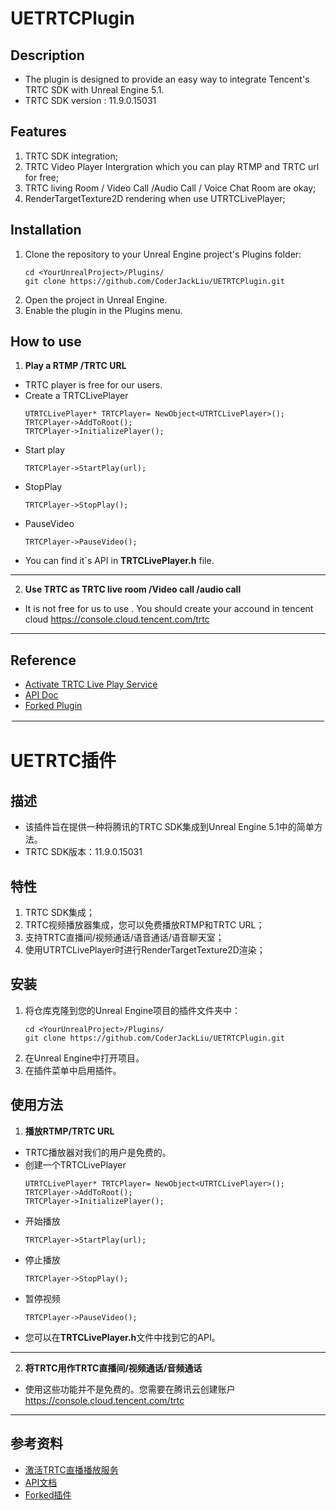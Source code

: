 # UETRTCPlugin

## Description
* The plugin is designed to provide an easy way to integrate Tencent's TRTC SDK with Unreal Engine 5.1. 
* TRTC SDK version : 11.9.0.15031

## Features
1. TRTC SDK integration;
2. TRTC Video Player Intergration which you can play RTMP and TRTC url for free;
3. TRTC living Room / Video Call /Audio Call / Voice Chat Room are okay;
4. RenderTargetTexture2D rendering when use UTRTCLivePlayer;

## Installation

1. Clone the repository to your Unreal Engine project's Plugins folder:
    ```
    cd <YourUnrealProject>/Plugins/
    git clone https://github.com/CoderJackLiu/UETRTCPlugin.git
    ```
2. Open the project in Unreal Engine.
3. Enable the plugin in the Plugins menu.

## How to use
1. **Play a RTMP /TRTC URL**
- TRTC player is free for our users.
- Create a TRTCLivePlayer 
    ```
    UTRTCLivePlayer* TRTCPlayer= NewObject<UTRTCLivePlayer>();
    TRTCPlayer->AddToRoot();
    TRTCPlayer->InitializePlayer();
    ```
- Start play
    ```
    TRTCPlayer->StartPlay(url);
    ```
- StopPlay
    ```
    TRTCPlayer->StopPlay();
    ```
- PauseVideo
    ```
    TRTCPlayer->PauseVideo();
    ```
- You can find it`s API in **TRTCLivePlayer.h** file.
---

2. **Use TRTC as TRTC live room /Video call /audio call**
- It is not free for us to use . You should create your accound in tencent cloud https://console.cloud.tencent.com/trtc
---

## Reference
* [Activate TRTC Live Play Service ](https://console.cloud.tencent.com/trtc)
* [API Doc](https://liteav.sdk.qcloud.com/doc/api/zh-cn/index.html)
* [Forked Plugin](https://github.com/LiteAVSDK/TRTC_UnrealEngine.git)

<hr style="border: 2px solid white;">

 # UETRTC插件

## 描述
* 该插件旨在提供一种将腾讯的TRTC SDK集成到Unreal Engine 5.1中的简单方法。
* TRTC SDK版本：11.9.0.15031

## 特性
1. TRTC SDK集成；
2. TRTC视频播放器集成，您可以免费播放RTMP和TRTC URL；
3. 支持TRTC直播间/视频通话/语音通话/语音聊天室；
4. 使用UTRTCLivePlayer时进行RenderTargetTexture2D渲染；

## 安装

1. 将仓库克隆到您的Unreal Engine项目的插件文件夹中：
    ```
    cd <YourUnrealProject>/Plugins/
    git clone https://github.com/CoderJackLiu/UETRTCPlugin.git
    ```
2. 在Unreal Engine中打开项目。
3. 在插件菜单中启用插件。

## 使用方法
1. **播放RTMP/TRTC URL**
- TRTC播放器对我们的用户是免费的。
- 创建一个TRTCLivePlayer
    ```
    UTRTCLivePlayer* TRTCPlayer= NewObject<UTRTCLivePlayer>();
    TRTCPlayer->AddToRoot();
    TRTCPlayer->InitializePlayer();
    ```
- 开始播放
    ```
    TRTCPlayer->StartPlay(url);
    ```
- 停止播放
    ```
    TRTCPlayer->StopPlay();
    ```
- 暂停视频
    ```
    TRTCPlayer->PauseVideo();
    ```
- 您可以在**TRTCLivePlayer.h**文件中找到它的API。
---

2. **将TRTC用作TRTC直播间/视频通话/音频通话**
- 使用这些功能并不是免费的。您需要在腾讯云创建账户 https://console.cloud.tencent.com/trtc
---

## 参考资料
* [激活TRTC直播播放服务](https://console.cloud.tencent.com/trtc)
* [API文档](https://liteav.sdk.qcloud.com/doc/api/zh-cn/index.html)
* [Forked插件](https://github.com/LiteAVSDK/TRTC_UnrealEngine.git)

